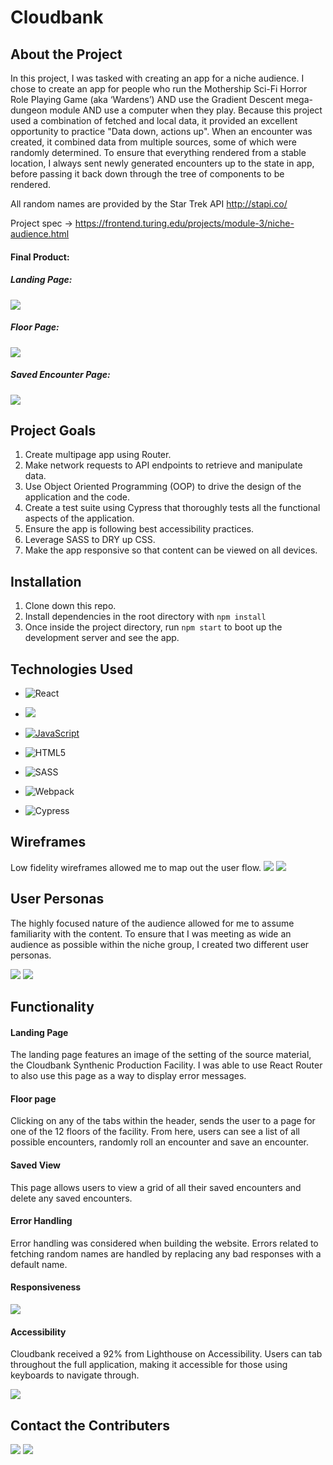 # Cloudbank

## About the Project

In this project, I was tasked with creating an app for a niche audience. I chose to create an app for people who run the Mothership Sci-Fi Horror Role Playing Game (aka ‘Wardens’) AND use the Gradient Descent mega-dungeon module AND use a computer when they play. Because this project used a combination of fetched and local data, it provided an excellent opportunity to practice "Data down, actions up". When an encounter was created, it combined data from multiple sources, some of which were randomly determined. To ensure that everything rendered from a stable location, I always sent newly generated encounters up to the state in app, before passing it back down through the tree of components to be rendered.

All random names are provided by the Star Trek API
http://stapi.co/

Project spec ->
https://frontend.turing.edu/projects/module-3/niche-audience.html

#### Final Product:
##### Landing Page:
![](assets/README-c05c8f01.png)

##### Floor Page:
![](assets/README-c9da35ca.png)
##### Saved Encounter Page:
![](assets/README-8ae2f32e.png)

## Project Goals
1. Create multipage app using Router.
2. Make network requests to API endpoints to retrieve and manipulate data.
3. Use Object Oriented Programming (OOP) to drive the design of the application and the code.
4. Create a test suite using Cypress that thoroughly tests all the functional aspects of the application.
5. Ensure the app is following best accessibility practices.
6. Leverage SASS to DRY up CSS.
7. Make the app responsive so that content can be viewed on all devices.

## Installation
1. Clone down this repo.
2. Install dependencies in the root directory with `npm install`
3. Once inside the project directory, run `npm start` to boot up the development server and see the app.

## Technologies Used

- ![React](https://img.shields.io/badge/react%20-%2320232a.svg?&style=for-the-badge&logo=react&logoColor=%2361DAFB)

- <img src="https://img.shields.io/badge/React_Router-CA4245?style=for-the-badge&logo=react-router&logoColor=white"/>

- [![JavaScript](https://img.shields.io/badge/javascript%20-%23323330.svg?&style=for-the-badge&logo=javascript&logoColor=%23F7DF1E)](https://www.javascript.com/)

- ![HTML5](https://img.shields.io/badge/html5%20-%23E34F26.svg?&style=for-the-badge&logo=html5&logoColor=white)

- ![SASS](https://img.shields.io/badge/SASS%20-hotpink.svg?&style=for-the-badge&logo=SASS&logoColor=white)

- ![Webpack](https://img.shields.io/badge/webpack%20-%238DD6F9.svg?&style=for-the-badge&logo=webpack&logoColor=black)

- ![Cypress](https://img.shields.io/badge/cypress%20-%2317202C.svg?&style=for-the-badge&logo=cypress&logoColor=white)

## Wireframes
Low fidelity wireframes allowed me to map out the user flow.
![](assets/README-871768d9.png)
![](assets/README-94f66bec.png)


## User Personas
The highly focused nature of the audience allowed for me to assume familiarity with the content. To ensure that I was meeting as wide an audience as possible within the niche group, I created two different user personas.

![](assets/README-0b557b7e.png)
![](assets/README-d6188ec6.png)

## Functionality

#### Landing Page
The landing page features an image of the setting of the source material, the Cloudbank Synthenic Production Facility. I was able to use React Router to also use this page as a way to display error messages.

#### Floor page
Clicking on any of the tabs within the header, sends the user to a page for one of the 12 floors of the facility. From here, users can see a list of all possible encounters, randomly roll an encounter and save an encounter.

#### Saved View
This page allows users to view a grid of all their saved encounters and delete any saved encounters.

#### Error Handling
Error handling was considered when building the website. Errors related to fetching random names are handled by replacing any bad responses with a default name.

#### Responsiveness
![](assets/README-887c93d4.gif)

#### Accessibility
Cloudbank received a 92% from Lighthouse on Accessibility. Users can tab throughout the full application, making it accessible for those using keyboards to navigate through.

![](assets/README-31a3882d.png)

## Contact the Contributers
[<img src="https://img.shields.io/badge/LinkedIn-matt--umland-informational?style=for-the-badge&labelColor=black&logo=linkedin&logoColor=0077b5&&color=0FBBD6"/>][linkedin2]
[<img src="https://img.shields.io/badge/Github-mattumland-informational?style=for-the-badge&labelColor=black&logo=github&color=8B0BD5"/>][github2]

<!-- Personal Definitions  -->
[linkedin2]: https://www.linkedin.com/in/matt-umland-he-him-4264455b/
[github2]: https://github.com/mattumland
